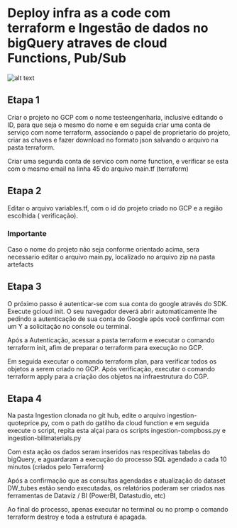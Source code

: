 # Deploy infra as a code com terraform e Ingestão de dados no bigQuery atraves de cloud Functions, Pub/Sub

![alt text](https://github.com/pradovalmur/engenhariadotz2/blob/master/projeto%20engenharia%20dotz.png)

## Etapa 1

Criar o projeto no GCP com o nome testeengenharia, inclusive editando o ID, para que seja o mesmo do nome e em seguida criar uma conta de serviço com nome terraform, associando o papel de proprietario do projeto, criar as chaves e fazer download no formato json salvando o arquivo na pasta terraform.

Criar uma segunda conta de servico com nome function, e verificar se esta com o mesmo email na linha 45 do arquivo main.tf (terraform)

## Etapa 2

Editar o arquivo variables.tf, com o id do projeto criado no GCP e a região escolhida ( verificação). 

### Importante

Caso o nome do projeto não seja conforme orientado acima, sera necessario editar o arquivo main.py, localizado no arquivo zip na pasta artefacts

## Etapa 3

O próximo passo é autenticar-se com sua conta do google através do SDK. Execute gcloud init. O seu navegador deverá abrir automaticamente lhe pedindo a autenticação de sua conta do Google após você confirmar com um Y a solicitação no console ou terminal.

Após a Autenticação, acessar a pasta terraform e executar o comando terraform init, afim de preparar o terraform para execução no GCP.

Em seguida executar o comando terraform plan, para verificar todos os objetos a serem criado no GCP. Após verificação, executar o comando terraform apply para a criação dos objetos na infraestrutura do CGP. 

## Etapa 4

Na pasta Ingestion clonada no git hub, edite o arquivo ingestion-quoteprice.py, com o path do gatilho da cloud function e em seguida execute o script, repita esta alçai para os scripts ingestion-compboss.py e ingestion-billmaterials.py
 
Com esta ação os dados seram inseridos nas respecitivas tabelas do bigQuery, e aguardaram a execução do processo SQL agendado a cada 10 minutos (criados pelo Terraform)

Após a confirmação que as consultas agendadas e atualização do dataset DW_tubes estão sendo executadas, os relatórios poderam ser criados nas ferramentas de Dataviz / BI (PowerBI, Datastudio, etc)

Ao final do processo, apenas executar no terminal ou no promp o comando terraform destroy e toda a estrutura é apagada. 




